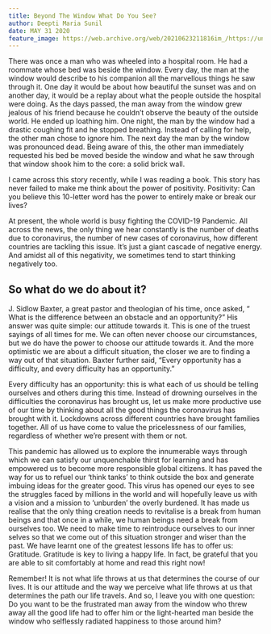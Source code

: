 ```yaml
---
title: Beyond The Window What Do You See?
author: Deepti Maria Sunil
date: MAY 31 2020
feature_image: https://web.archive.org/web/20210623211816im_/https://unavocaghost.lsb.edu.in/content/images/2020/06/luca-bravo-ny6qxqv_m04-unsplash.jpg
---
```

There was once a man who was wheeled into a hospital room. He had a roommate whose bed
was beside the window.  <!--more-->Every day, the man at the window would describe to his companion all
the marvellous things he saw through it. One day it would be about how beautiful the sunset was
and on another day, it would be a replay about what the people outside the hospital were doing.
As the days passed, the man away from the window grew jealous of his friend because he
couldn’t observe the beauty of the outside world. He ended up loathing him. One night, the man
by the window had a drastic coughing fit and he stopped breathing. Instead of calling for help,
the other man chose to ignore him. The next day the man by the window was pronounced dead.
Being aware of this, the other man immediately requested his bed be moved beside the window
and what he saw through that window shook him to the core: a solid brick wall.

I came across this story recently, while I was reading a book.
This story has never failed to make me think about the power of positivity.
Positivity: Can you believe this 10-letter word has the power to entirely make or break our
lives?

At present, the whole world is busy fighting the COVID-19 Pandemic. All across the news, the
only thing we hear constantly is the number of deaths due to coronavirus, the number of new
cases of coronavirus, how different countries are tackling this issue. It’s just a giant cascade of
negative energy. And amidst all of this negativity, we sometimes tend to start thinking negatively
too.

## So what do we do about it?
J. Sidlow Baxter, a great pastor and theologian of his time, once asked, “ What is the difference
between an obstacle and an opportunity?”
His answer was quite simple: our attitude towards it. This is one of the truest sayings of all
times for me. We can often never choose our circumstances, but we do have the power to choose
our attitude towards it. And the more optimistic we are about a difficult situation, the closer we
are to finding a way out of that situation. Baxter further said, “Every opportunity has a difficulty,
and every difficulty has an opportunity.”

Every difficulty has an opportunity: this is what each of us should be telling ourselves and others
during this time. Instead of drowning ourselves in the difficulties the coronavirus has brought us,
let us make more productive use of our time by thinking about all the good things the
coronavirus has brought with it. Lockdowns across different countries have brought families
together. All of us have come to value the pricelessness of our families, regardless of whether
we’re present with them or not.

This pandemic has allowed us to explore the innumerable ways through which we can satisfy our
unquenchable thirst for learning and has empowered us to become more responsible global
citizens. It has paved the way for us to refuel our ‘think tanks’ to think outside the box and
generate imbuing ideas for the greater good. This virus has opened our eyes to see the struggles
faced by millions in the world and will hopefully leave us with a vision and a mission to
‘unburden’ the overly burdened. It has made us realise that the only thing creation needs to
revitalise is a break from human beings and that once in a while, we human beings need a break
from ourselves too. We need to make time to reintroduce ourselves to our inner selves so that we
come out of this situation stronger and wiser than the past. We have learnt one of the greatest
lessons life has to offer us: Gratitude. Gratitude is key to living a happy life. In fact, be grateful that you are able to sit comfortably at home and read this right now!

Remember! It is not what life throws at us that determines the course of our lives. It is our
attitude and the way we perceive what life throws at us that determines the path our life travels.
And so, I leave you with one question: Do you want to be the frustrated man away from the
window who threw away all the good life had to offer him or the light-hearted man beside the
window who selflessly radiated happiness to those around him?